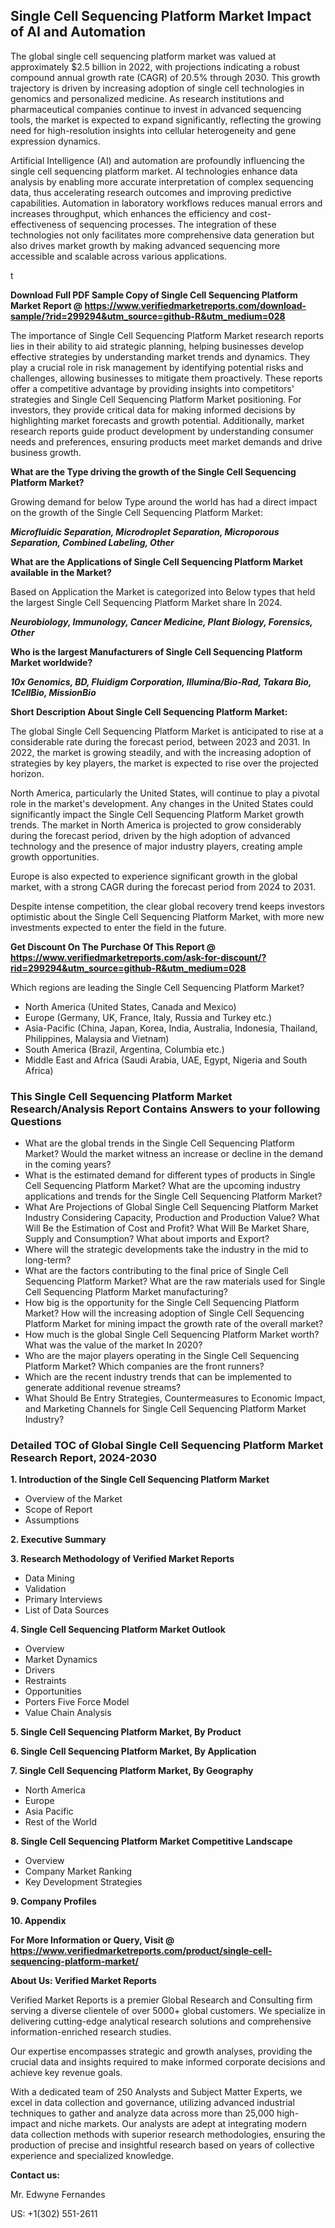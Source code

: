 <h2>Single Cell Sequencing Platform Market Impact of AI and Automation</h2><p>The global single cell sequencing platform market was valued at approximately $2.5 billion in 2022, with projections indicating a robust compound annual growth rate (CAGR) of 20.5% through 2030. This growth trajectory is driven by increasing adoption of single cell technologies in genomics and personalized medicine. As research institutions and pharmaceutical companies continue to invest in advanced sequencing tools, the market is expected to expand significantly, reflecting the growing need for high-resolution insights into cellular heterogeneity and gene expression dynamics.</p><p>Artificial Intelligence (AI) and automation are profoundly influencing the single cell sequencing platform market. AI technologies enhance data analysis by enabling more accurate interpretation of complex sequencing data, thus accelerating research outcomes and improving predictive capabilities. Automation in laboratory workflows reduces manual errors and increases throughput, which enhances the efficiency and cost-effectiveness of sequencing processes. The integration of these technologies not only facilitates more comprehensive data generation but also drives market growth by making advanced sequencing more accessible and scalable across various applications.</p>t</p><p id="" class=""><strong>Download Full PDF Sample Copy of Single Cell Sequencing Platform Market Report @ <a href="https://www.verifiedmarketreports.com/download-sample/?rid=299294&utm_source=github-R&utm_medium=028" target="_blank">https://www.verifiedmarketreports.com/download-sample/?rid=299294&utm_source=github-R&utm_medium=028</a></strong></p><p>The importance of&nbsp;Single Cell Sequencing Platform Market research reports lies in their ability to aid strategic planning, helping businesses develop effective strategies by understanding market trends and dynamics. They play a crucial role in risk management by identifying potential risks and challenges, allowing businesses to mitigate them proactively. These reports offer a competitive advantage by providing insights into competitors' strategies and Single Cell Sequencing Platform Market positioning. For investors, they provide critical data for making informed decisions by highlighting market forecasts and growth potential. Additionally, market research reports guide product development by understanding consumer needs and preferences, ensuring products meet market demands and drive business growth.</p><p><strong>What are the&nbsp;Type driving the growth of the Single Cell Sequencing Platform Market?</strong></p><p id="" class="">Growing demand for below Type around the world has had a direct impact on the growth of the Single Cell Sequencing Platform Market:</p><em><strong>Microfluidic Separation, Microdroplet Separation, Microporous Separation, Combined Labeling, Other</strong></em></p><strong>What are the&nbsp;Applications&nbsp;of Single Cell Sequencing Platform Market available in the Market?</strong></p><p id="" class="">Based on Application the Market is categorized into Below types that held the largest Single Cell Sequencing Platform Market share In 2024.</p><em><strong>Neurobiology, Immunology, Cancer Medicine, Plant Biology, Forensics, Other</strong></em></p><strong>Who is the largest Manufacturers of Single Cell Sequencing Platform Market worldwide?</strong></p><p><em><strong>10x Genomics, BD, Fluidigm Corporation, Illumina/Bio-Rad, Takara Bio, 1CellBio, MissionBio</strong></em></p><p id="" class=""><strong>Short Description About Single Cell Sequencing Platform Market:</strong></p><p>The global Single Cell Sequencing Platform Market is anticipated to rise at a considerable rate during the forecast period, between 2023 and 2031. In 2022, the market is growing steadily, and with the increasing adoption of strategies by key players, the market is expected to rise over the projected horizon.</p><p>North America, particularly the United States, will continue to play a pivotal role in the market's development. Any changes in the United States could significantly impact the Single Cell Sequencing Platform Market growth trends. The market in North America is projected to grow considerably during the forecast period, driven by the high adoption of advanced technology and the presence of major industry players, creating ample growth opportunities.</p><p>Europe is also expected to experience significant growth in the global market, with a strong CAGR during the forecast period from 2024 to 2031.</p><p>Despite intense competition, the clear global recovery trend keeps investors optimistic about the Single Cell Sequencing Platform Market, with more new investments expected to enter the field in the future.</p><p id="" class=""><strong>Get Discount On The Purchase Of This Report @ <a href="https://www.verifiedmarketreports.com/ask-for-discount/?rid=299294&utm_source=github-R&utm_medium=028" target="_blank">https://www.verifiedmarketreports.com/ask-for-discount/?rid=299294&utm_source=github-R&utm_medium=028</a></strong></p>Which regions are leading the Single Cell Sequencing Platform Market?</p><ul><li>North America (United States, Canada and Mexico)</li><li>Europe (Germany, UK, France, Italy, Russia and Turkey etc.)</li><li>Asia-Pacific (China, Japan, Korea, India, Australia, Indonesia, Thailand, Philippines, Malaysia and Vietnam)</li><li>South America (Brazil, Argentina, Columbia etc.)</li><li>Middle East and Africa (Saudi Arabia, UAE, Egypt, Nigeria and South Africa)</li></ul><h3 id="" class="">This Single Cell Sequencing Platform Market Research/Analysis Report Contains Answers to your following Questions</h3><ul><li>What are the global trends in the Single Cell Sequencing Platform Market? Would the market witness an increase or decline in the demand in the coming years?</li><li>What is the estimated demand for different types of products in Single Cell Sequencing Platform Market? What are the upcoming industry applications and trends for the Single Cell Sequencing Platform Market?</li><li>What Are Projections of Global Single Cell Sequencing Platform Market Industry Considering Capacity, Production and Production Value? What Will Be the Estimation of Cost and Profit? What Will Be Market Share, Supply and Consumption? What about imports and Export?</li><li>Where will the strategic developments take the industry in the mid to long-term?</li><li>What are the factors contributing to the final price of Single Cell Sequencing Platform Market? What are the raw materials used for Single Cell Sequencing Platform Market manufacturing?</li><li>How big is the opportunity for the Single Cell Sequencing Platform Market? How will the increasing adoption of Single Cell Sequencing Platform Market for mining impact the growth rate of the overall market?</li><li>How much is the global Single Cell Sequencing Platform Market worth? What was the value of the market In 2020?</li><li>Who are the major players operating in the Single Cell Sequencing Platform Market? Which companies are the front runners?</li><li>Which are the recent industry trends that can be implemented to generate additional revenue streams?</li><li>What Should Be Entry Strategies, Countermeasures to Economic Impact, and Marketing Channels for Single Cell Sequencing Platform Market Industry?</li></ul><h3 id="" class="">Detailed TOC of Global Single Cell Sequencing Platform Market Research Report, 2024-2030</h3><p id="" class=""><strong>1. Introduction of the Single Cell Sequencing Platform Market</strong></p><ul><li>Overview of the Market</li><li>Scope of Report</li><li>Assumptions</li></ul><p id="" class=""><strong>2. Executive Summary</strong></p><p id="" class=""><strong>3. Research Methodology of Verified Market Reports</strong></p><ul><li>Data Mining</li><li>Validation</li><li>Primary Interviews</li><li>List of Data Sources</li></ul><p id="" class=""><strong>4. Single Cell Sequencing Platform Market Outlook</strong></p><ul><li>Overview</li><li>Market Dynamics</li><li>Drivers</li><li>Restraints</li><li>Opportunities</li><li>Porters Five Force Model</li><li>Value Chain Analysis</li></ul><p id="" class=""><strong>5. Single Cell Sequencing Platform Market, By Product</strong></p><p id="" class=""><strong>6. Single Cell Sequencing Platform Market, By Application</strong></p><p id="" class=""><strong>7. Single Cell Sequencing Platform Market, By Geography</strong></p><ul><li>North America</li><li>Europe</li><li>Asia Pacific</li><li>Rest of the World</li></ul><p id="" class=""><strong>8. Single Cell Sequencing Platform Market Competitive Landscape</strong></p><ul><li>Overview</li><li>Company Market Ranking</li><li>Key Development Strategies</li></ul><p id="" class=""><strong>9. Company Profiles</strong></p><p id="" class=""><strong>10. Appendix</strong></p><p id="" class=""><strong>For More Information or Query, Visit @ <a href="https://www.verifiedmarketreports.com/product/single-cell-sequencing-platform-market/" target="_blank">https://www.verifiedmarketreports.com/product/single-cell-sequencing-platform-market/</a></strong></p><p id="" class=""><strong>About Us: Verified Market Reports</strong></p><p id="" class="">Verified Market Reports is a premier Global Research and Consulting firm serving a diverse clientele of over 5000+ global customers. We specialize in delivering cutting-edge analytical research solutions and comprehensive information-enriched research studies.</p><p id="" class="">Our expertise encompasses strategic and growth analyses, providing the crucial data and insights required to make informed corporate decisions and achieve key revenue goals.</p><p id="" class="">With a dedicated team of 250 Analysts and Subject Matter Experts, we excel in data collection and governance, utilizing advanced industrial techniques to gather and analyze data across more than 25,000 high-impact and niche markets. Our analysts are adept at integrating modern data collection methods with superior research methodologies, ensuring the production of precise and insightful research based on years of collective experience and specialized knowledge.</p><p id="" class=""><strong>Contact us:</strong></p><p id="" class="">Mr. Edwyne Fernandes</p><p id="" class="">US: +1(302) 551-2611</p>